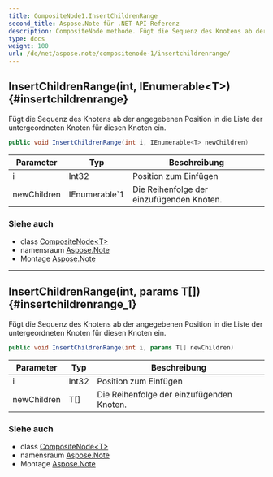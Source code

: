 ```yaml
---
title: CompositeNode1.InsertChildrenRange
second_title: Aspose.Note für .NET-API-Referenz
description: CompositeNode methode. Fügt die Sequenz des Knotens ab der angegebenen Position in die Liste der untergeordneten Knoten für diesen Knoten ein.
type: docs
weight: 100
url: /de/net/aspose.note/compositenode-1/insertchildrenrange/
---
```

## InsertChildrenRange(int, IEnumerable&lt;T&gt;) {#insertchildrenrange}

Fügt die Sequenz des Knotens ab der angegebenen Position in die Liste der untergeordneten Knoten für diesen Knoten ein.

```csharp
public void InsertChildrenRange(int i, IEnumerable<T> newChildren)
```

| Parameter | Typ | Beschreibung |
| --- | --- | --- |
| i | Int32 | Position zum Einfügen |
| newChildren | IEnumerable`1 | Die Reihenfolge der einzufügenden Knoten. |

### Siehe auch

* class [CompositeNode&lt;T&gt;](../)
* namensraum [Aspose.Note](../../compositenode-1/)
* Montage [Aspose.Note](../../../)

---

## InsertChildrenRange(int, params T[]) {#insertchildrenrange_1}

Fügt die Sequenz des Knotens ab der angegebenen Position in die Liste der untergeordneten Knoten für diesen Knoten ein.

```csharp
public void InsertChildrenRange(int i, params T[] newChildren)
```

| Parameter | Typ | Beschreibung |
| --- | --- | --- |
| i | Int32 | Position zum Einfügen |
| newChildren | T[] | Die Reihenfolge der einzufügenden Knoten. |

### Siehe auch

* class [CompositeNode&lt;T&gt;](../)
* namensraum [Aspose.Note](../../compositenode-1/)
* Montage [Aspose.Note](../../../)


